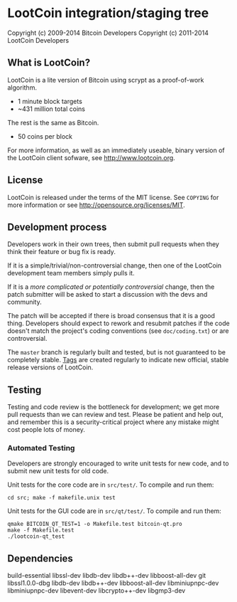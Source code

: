 LootCoin integration/staging tree
================================


Copyright (c) 2009-2014 Bitcoin Developers
Copyright (c) 2011-2014 LootCoin Developers

What is LootCoin?
----------------

LootCoin is a lite version of Bitcoin using scrypt as a proof-of-work algorithm.
 - 1 minute block targets
 - ~431 million total coins

The rest is the same as Bitcoin.
 - 50 coins per block
 

For more information, as well as an immediately useable, binary version of
the LootCoin client sofware, see http://www.lootcoin.org.

License
-------

LootCoin is released under the terms of the MIT license. See `COPYING` for more
information or see http://opensource.org/licenses/MIT.

Development process
-------------------

Developers work in their own trees, then submit pull requests when they think
their feature or bug fix is ready.

If it is a simple/trivial/non-controversial change, then one of the LootCoin
development team members simply pulls it.

If it is a *more complicated or potentially controversial* change, then the patch
submitter will be asked to start a discussion with the devs and community.

The patch will be accepted if there is broad consensus that it is a good thing.
Developers should expect to rework and resubmit patches if the code doesn't
match the project's coding conventions (see `doc/coding.txt`) or are
controversial.

The `master` branch is regularly built and tested, but is not guaranteed to be
completely stable. [Tags](https://github.com/lootcoin-project/lootcoin/tags) are created
regularly to indicate new official, stable release versions of LootCoin.

Testing
-------

Testing and code review is the bottleneck for development; we get more pull
requests than we can review and test. Please be patient and help out, and
remember this is a security-critical project where any mistake might cost people
lots of money.

### Automated Testing

Developers are strongly encouraged to write unit tests for new code, and to
submit new unit tests for old code.

Unit tests for the core code are in `src/test/`. To compile and run them:

    cd src; make -f makefile.unix test

Unit tests for the GUI code are in `src/qt/test/`. To compile and run them:

    qmake BITCOIN_QT_TEST=1 -o Makefile.test bitcoin-qt.pro
    make -f Makefile.test
    ./lootcoin-qt_test

Dependencies 
--------------
build-essential
libssl-dev 
libdb-dev 
libdb++-dev 
libboost-all-dev 
git 
libssl1.0.0-dbg
libdb-dev 
libdb++-dev 
libboost-all-dev 
libminiupnpc-dev 
libminiupnpc-dev 
libevent-dev 
libcrypto++-dev 
libgmp3-dev